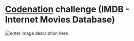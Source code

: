 <br>

# [Codenation](https://www.codenation.dev)</a> challenge (IMDB - Internet Movies Database)


![enter image description here](https://github.com/jairokoning/codenation-challenge-IMDB/blob/master/img/git_gif.gif?raw=true)